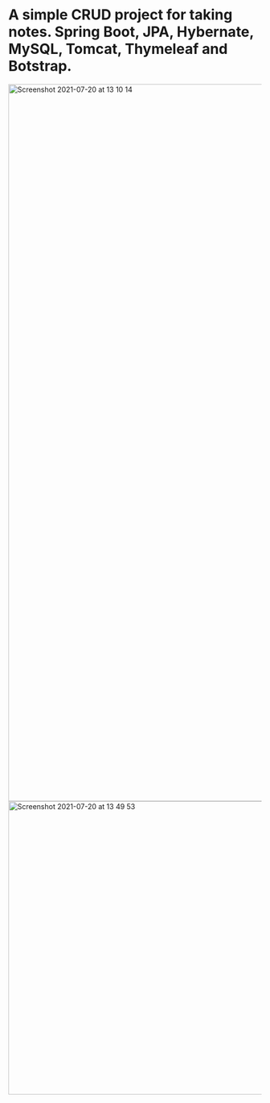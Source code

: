 # A simple CRUD project for taking notes. Spring Boot, JPA, Hybernate, MySQL, Tomcat, Thymeleaf and Botstrap.

<img width="1425" alt="Screenshot 2021-07-20 at 13 10 14" src="https://user-images.githubusercontent.com/43847681/126317177-0e3cd6d4-ccd6-464a-9cbf-9308e5fea205.png">
<img width="583" alt="Screenshot 2021-07-20 at 13 49 53" src="https://user-images.githubusercontent.com/43847681/126317180-570a8707-9881-4037-953a-7966bc656630.png">
